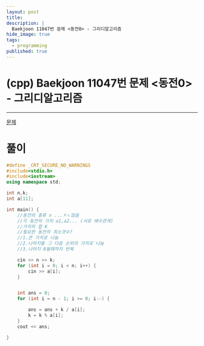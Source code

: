 ```yaml
---
layout: post
title: 
description: |
  Baekjoon 11047번 문제 <동전0> - 그리디알고리즘
hide_image: true
tags:
  - programming
published: true
---
```


# (cpp) Baekjoon 11047번 문제 <동전0> - 그리디알고리즘
* * *
[문제](https://www.acmicpc.net/problem/11047)

# 풀이
```cpp
#define _CRT_SECURE_NO_WARNINGS
#include<stdio.h>
#include<iostream>
using namespace std;

int n,k;
int a[11];

int main() {
	//동전의 종류 n ...ㅈㄴ많음
	//각 동전의 가치 a1,a2... (서로 배수관계)
	//가치의 합 K
	//필요한 동전의 최소갯수?
	//1.큰 가치로 나눔
	//2.나머지를 그 다음 순위의 가치로 나눔
	//3.나머지 0될때까지 반복

	cin >> n >> k;
	for (int i = 0; i < n; i++) {
		cin >> a[i];
	}


	int ans = 0;
	for (int i = n - 1; i >= 0; i--) {

		ans = ans + k / a[i];
		k = k % a[i];
	}
	cout << ans;

}
 ```

